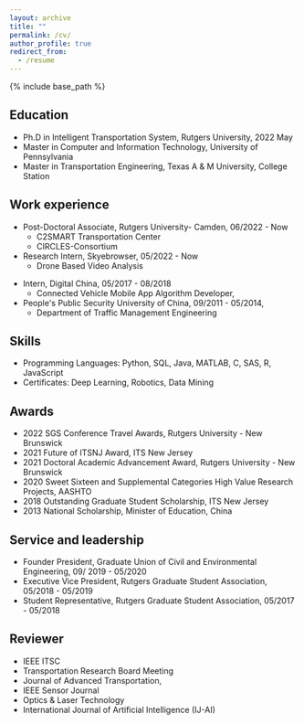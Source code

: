 ```yaml
---
layout: archive
title: ""
permalink: /cv/
author_profile: true
redirect_from:
  - /resume
---
```


{% include base_path %}

Education
------
* Ph.D in Intelligent Transportation System, Rutgers University, 2022 May
* Master in Computer and Information Technology, University of Pennsylvania
* Master in Transportation Engineering, Texas A & M University, College Station

Work experience
------
* Post-Doctoral Associate, Rutgers University- Camden, 06/2022 - Now
  * C2SMART Transportation Center
  * CIRCLES-Consortium
* Research Intern, Skyebrowser, 05/2022 - Now
  * Drone Based Video Analysis
<!-- *  Teaching Assistant, University of Pennsylvania
  * CIT 595: Computer Systems Programming, 2021 Fall
  * CIT 596: Algorithms & Computation, 2021 Fall, 2022 Fall, 2023 Spring
* Graduate Research Assistant, 09/2016 – 11/2021,
  * Department of Civil and Environmental Engineering
  * Rutgers, The State University of New Jersey
  * Advisor: Jing Jin -->
* Intern, Digital China, 05/2017 - 08/2018 
  * Connected Vehicle Mobile App Algorithm Developer, 
* People's Public Security University of China, 09/2011 - 05/2014, 
  * Department of Traffic Management Engineering

Skills
------
* Programming Languages: Python, SQL, Java, MATLAB, C, SAS, R, JavaScript
* Certificates: Deep Learning, Robotics, Data Mining
 
Awards
------
  * 2022 SGS Conference Travel Awards, Rutgers University - New Brunswick
  * 2021 Future of ITSNJ Award, ITS New Jersey
  * 2021 Doctoral Academic Advancement Award, Rutgers University - New Brunswick
  * 2020 Sweet Sixteen and Supplemental Categories High Value Research Projects, AASHTO
  * 2018 Outstanding Graduate Student Scholarship, ITS New Jersey
  * 2013 National Scholarship, Minister of Education, China

Service and leadership
------
* Founder President, Graduate Union of Civil and Environmental Engineering, 09/ 2019 - 05/2020
* Executive Vice President, Rutgers Graduate Student Association, 05/2018 - 05/2019
* Student Representative, Rutgers Graduate Student Association, 05/2017 - 05/2018

Reviewer
------
* IEEE ITSC
* Transportation Research Board Meeting
* Journal of Advanced Transportation, 
* IEEE Sensor Journal
* Optics & Laser Technology
* International Journal of Artificial Intelligence (IJ-AI)

